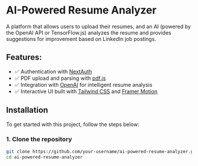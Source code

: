 # AI-Powered Resume Analyzer

A platform that allows users to upload their resumes, and an AI (powered by the OpenAI API or TensorFlow.js) analyzes the resume and provides suggestions for improvement based on LinkedIn job postings.

## Features:
- ✅ Authentication with [NextAuth](https://next-auth.js.org/)
- ✅ PDF upload and parsing with [pdf.js](https://mozilla.github.io/pdf.js/)
- ✅ Integration with [OpenAI](https://openai.com/) for intelligent resume analysis
- ✅ Interactive UI built with [Tailwind CSS](https://tailwindcss.com/) and [Framer Motion](https://www.framer.com/motion/)

## Installation

To get started with this project, follow the steps below:

### 1. Clone the repository

```bash
git clone https://github.com/your-username/ai-powered-resume-analyzer.git
cd ai-powered-resume-analyzer
